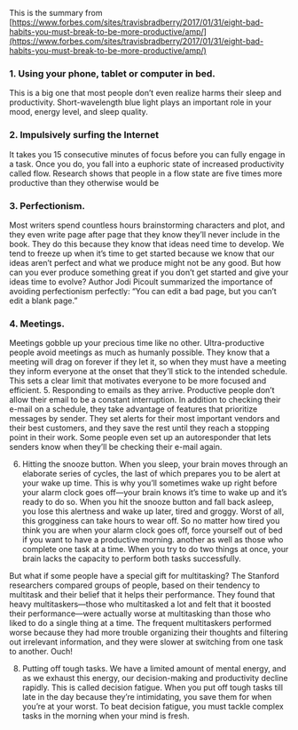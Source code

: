 This is the summary from [https://www.forbes.com/sites/travisbradberry/2017/01/31/eight-bad-habits-you-must-break-to-be-more-productive/amp/](https://www.forbes.com/sites/travisbradberry/2017/01/31/eight-bad-habits-you-must-break-to-be-more-productive/amp/)


### 1. Using your phone, tablet or computer in bed. 
This is a big one that most people don’t even realize harms their sleep and productivity. Short-wavelength blue light plays an important role in your mood, energy level, and sleep quality.
### 2. Impulsively surfing the Internet
It takes you 15 consecutive minutes of focus before you can fully engage in a task. Once you do, you fall into a euphoric state of increased productivity called flow. Research shows that people in a flow state are five times more productive than they otherwise would be
### 3. Perfectionism. 
Most writers spend countless hours brainstorming characters and plot, and they even write page after page that they know they’ll never include in the book. They do this because they know that ideas need time to develop. We tend to freeze up when it’s time to get started because we know that our ideas aren’t perfect and what we produce might not be any good. But how can you ever produce something great if you don’t get started and give your ideas time to evolve? Author Jodi Picoult summarized the importance of avoiding perfectionism perfectly: “You can edit a bad page, but you can’t edit a blank page.”
### 4. Meetings.
Meetings gobble up your precious time like no other. Ultra-productive people avoid meetings as much as humanly possible. They know that a meeting will drag on forever if they let it, so when they must have a meeting they inform everyone at the onset that they’ll stick to the intended schedule. This sets a clear limit that motivates everyone to be more focused and efficient.
5. Responding to emails as they arrive. Productive people don’t allow their email to be a constant interruption. In addition to checking their e-mail on a schedule, they take advantage of features that prioritize messages by sender. They set alerts for their most important vendors and their best customers, and they save the rest until they reach a stopping point in their work. Some people even set up an autoresponder that lets senders know when they’ll be checking their e-mail again.

6. Hitting the snooze button. When you sleep, your brain moves through an elaborate series of cycles, the last of which prepares you to be alert at your wake up time. This is why you’ll sometimes wake up right before your alarm clock goes off—your brain knows it’s time to wake up and it’s ready to do so. When you hit the snooze button and fall back asleep, you lose this alertness and wake up later, tired and groggy. Worst of all, this grogginess can take hours to wear off. So no matter how tired you think you are when your alarm clock goes off, force yourself out of bed if you want to have a productive morning.
another as well as those who complete one task at a time. When you try to do two things at once, your brain lacks the capacity to perform both tasks successfully.

But what if some people have a special gift for multitasking? The Stanford researchers compared groups of people, based on their tendency to multitask and their belief that it helps their performance. They found that heavy multitaskers—those who multitasked a lot and felt that it boosted their performance—were actually worse at multitasking than those who liked to do a single thing at a time. The frequent multitaskers performed worse because they had more trouble organizing their thoughts and filtering out irrelevant information, and they were slower at switching from one task to another. Ouch!

8. Putting off tough tasks. We have a limited amount of mental energy, and as we exhaust this energy, our decision-making and productivity decline rapidly. This is called decision fatigue. When you put off tough tasks till late in the day because they’re intimidating, you save them for when you’re at your worst. To beat decision fatigue, you must tackle complex tasks in the morning when your mind is fresh.
